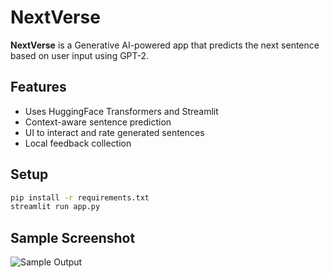 
# NextVerse

**NextVerse** is a Generative AI-powered app that predicts the next sentence based on user input using GPT-2.

## Features
- Uses HuggingFace Transformers and Streamlit
- Context-aware sentence prediction
- UI to interact and rate generated sentences
- Local feedback collection

## Setup

```bash
pip install -r requirements.txt
streamlit run app.py
```

## Sample Screenshot
![Sample Output](assets/sample_output.png)
